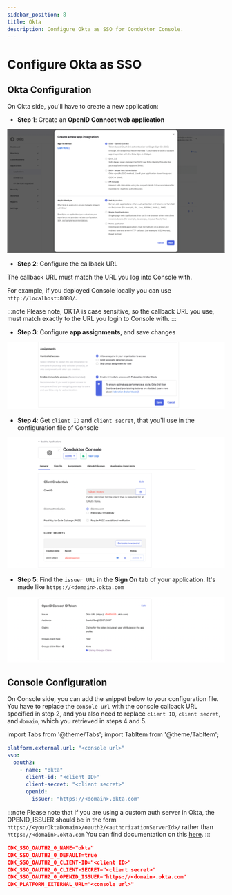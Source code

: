```yaml
---
sidebar_position: 8
title: Okta
description: Configure Okta as SSO for Conduktor Console.
---
```


# Configure Okta as SSO

## Okta Configuration

On Okta side, you'll have to create a new application:

- **Step 1**: Create an **OpenID Connect web application**

![](../../assets/okta-create-app.png)


- **Step 2**: Configure the callback URL

The callback URL must match the URL you log into Console with.  

For example, if you deployed Console locally you can use `http://localhost:8080/`.

:::note
Please note, OKTA is case sensitive, so the callback URL you use, must match exactly to the URL you login to Console with.
:::

- **Step 3**: Configure **app assignments**, and save changes 

![](../../assets/okta-assignments.png)

- **Step 4**: Get `client ID` and `client secret`, that you'll use in the configuration file of Console

![](../../assets/okta-client-id-secret.png)

- **Step 5**: Find the `issuer URL` in the **Sign On** tab of your application. It's made like `https://<domain>.okta.com`

![](../../assets/okta-issuer.png)

## Console Configuration

On Console side, you can add the snippet below to your configuration file. You have to replace the `console url` with the console callback URL specified in step 2, and you also need to replace `client ID`, `client secret`, and `domain`, which you retrieved in steps 4 and 5.

import Tabs from '@theme/Tabs'; import TabItem from '@theme/TabItem';

<Tabs>
<TabItem value="YAML  File" label="YAML File">

```yaml title="platform-config.yaml"
platform.external.url: "<console url>"
sso:
  oauth2:
    - name: "okta"
      client-id: "<client ID>"
      client-secret: "<client secret>"
      openid:
        issuer: "https://<domain>.okta.com"
```
:::note
Please note that if you are using a custom auth server in Okta, the OPENID_ISSUER should be in the form `https://<yourOktaDomain>/oauth2/<authorizationServerId>/` rather than `https://<domain>.okta.com`
You can find documentation on this [here](https://developer.okta.com/docs/guides/customize-tokens-returned-from-okta/main/).
:::


</TabItem>
<TabItem value="Environment Variables" label="Environment Variables">

```json title=".env"
CDK_SSO_OAUTH2_0_NAME="okta"
CDK_SSO_OAUTH2_0_DEFAULT=true
CDK_SSO_OAUTH2_0_CLIENT-ID="<client ID>"
CDK_SSO_OAUTH2_0_CLIENT-SECRET="<client secret>"
CDK_SSO_OAUTH2_0_OPENID_ISSUER="https://<domain>.okta.com"
CDK_PLATFORM_EXTERNAL_URL="<console url>"
```

</TabItem>
</Tabs>
